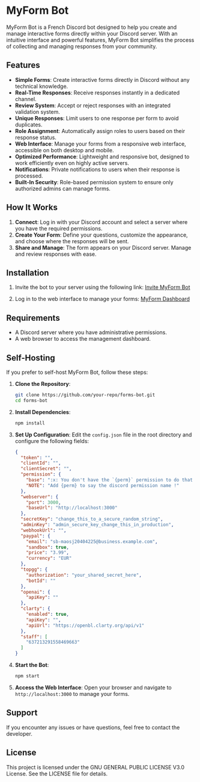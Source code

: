 # MyForm Bot

MyForm Bot is a French Discord bot designed to help you create and manage interactive forms directly within your Discord server. With an intuitive interface and powerful features, MyForm Bot simplifies the process of collecting and managing responses from your community.

## Features

- **Simple Forms**: Create interactive forms directly in Discord without any technical knowledge.
- **Real-Time Responses**: Receive responses instantly in a dedicated channel.
- **Review System**: Accept or reject responses with an integrated validation system.
- **Unique Responses**: Limit users to one response per form to avoid duplicates.
- **Role Assignment**: Automatically assign roles to users based on their response status.
- **Web Interface**: Manage your forms from a responsive web interface, accessible on both desktop and mobile.
- **Optimized Performance**: Lightweight and responsive bot, designed to work efficiently even on highly active servers.
- **Notifications**: Private notifications to users when their response is processed.
- **Built-In Security**: Role-based permission system to ensure only authorized admins can manage forms.

## How It Works

1. **Connect**: Log in with your Discord account and select a server where you have the required permissions.
2. **Create Your Form**: Define your questions, customize the appearance, and choose where the responses will be sent.
3. **Share and Manage**: The form appears on your Discord server. Manage and review responses with ease.

## Installation

1. Invite the bot to your server using the following link:
   [Invite MyForm Bot](https://discord.com/oauth2/authorize?client_id=1367532884684050583&permissions=8&integration_type=0&scope=bot)

2. Log in to the web interface to manage your forms:
   [MyForm Dashboard](https://myform.trisout.fr)

## Requirements

- A Discord server where you have administrative permissions.
- A web browser to access the management dashboard.

## Self-Hosting

If you prefer to self-host MyForm Bot, follow these steps:

1. **Clone the Repository**:
   ```bash
   git clone https://github.com/your-repo/forms-bot.git
   cd forms-bot
   ```

2. **Install Dependencies**:
   ```bash
   npm install
   ```

3. **Set Up Configuration**:
   Edit the `config.json` file in the root directory and configure the following fields:
   ```json
   {
     "token": "",
     "clientId": "",
     "clientSecret": "",
     "permission": {
       "base": ":x: You don't have the `{perm}` permission to do that !",
       "NOTE": "Add {perm} to say the discord permission name !"
     },
     "webserver": {
       "port": 3000,
       "baseUrl": "http://localhost:3000"
     },
     "secretKey": "change_this_to_a_secure_random_string",
     "adminKey": "admin_secure_key_change_this_in_production",
     "webhookUrl": "",  
     "paypal": {
       "email": "sb-maosj20404225@business.example.com",
       "sandbox": true,
       "price": "3.99",
       "currency": "EUR"
     },
     "topgg": {
       "authorization": "your_shared_secret_here",
       "botId": ""
     },
     "openai": {
       "apiKey": ""
     },
     "clarty": {
       "enabled": true,
       "apiKey": "",
       "apiUrl": "https://openbl.clarty.org/api/v1"
     },
     "staff": [
       "637213291558469663"
     ]
   }
   ```

4. **Start the Bot**:
   ```bash
   npm start
   ```

5. **Access the Web Interface**:
   Open your browser and navigate to `http://localhost:3000` to manage your forms.

## Support

If you encounter any issues or have questions, feel free to contact the developer.

## License

This project is licensed under the GNU GENERAL PUBLIC LICENSE V3.0 License. See the LICENSE file for details.